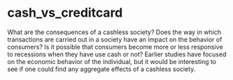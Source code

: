 # cash_vs_creditcard
What are the consequences of a cashless society? Does the way in which transactions are carried out in a society have an impact on the behavior of consumers? Is it possible that consumers become more or less responsive to recessions when they have use cash or not? Earlier studies have focused on the economic behavior of the individual, but it would be interesting to see if one could find any aggregate effects of a cashless society.
